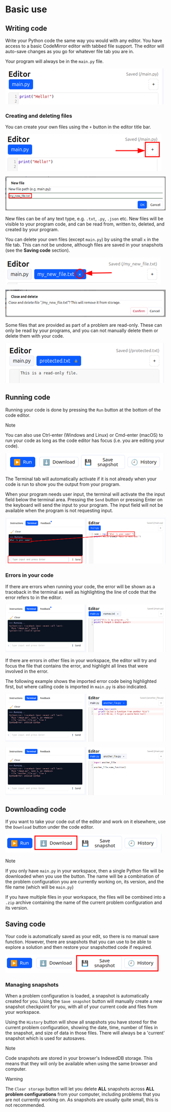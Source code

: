 # Basic use

## Writing code

Write your Python code the same way you would with any editor. You have access to a basic CodeMirror
editor with tabbed file support. The editor will auto-save changes as you go for whatever file tab
you are in.

Your program will always be in the `main.py` file.

![The tabbed code editor area](img/code_editor.png)

### Creating and deleting files

You can create your own files using the `+` button in the editor title bar.

![The add new file button](img/new_file_button.png)

![Naming your new file](img/new_file_creation.png)

New files can be of any text type, e.g. `.txt`, `.py`, `.json` etc. New files will be visible to
your program code, and can be read from, written to, deleted, and created by your program.

You can delete your own files (except `main.py`) by using the small `x` in the file tab. This
can not be undone, although files are saved in your snapshots (see the **Saving code** section).

![Deleting your files](img/delete_file.png)

![Confirming file deletion](img/confirm_file_deletion.png)

Some files that are provided as part of a problem are read-only. These can only be read by your
programs, and you can not manually delete them or delete them with your code.

![A read-only file](img/read_only_file.png)

## Running code

Running your code is done by pressing the `Run` button at the bottom of the code editor.

> [!NOTE]
> You can also use Ctrl-enter (Windows and Linux) or Cmd-enter (macOS) to run your code
> as long as the code editor has focus (i.e. you are editing your code).

![Running your code](img/run_code.png)

The Terminal tab will automatically activate if it is not already when your code is run
to show you the output from your program.

When your program needs user input, the terminal will activate the the input field below
the terminal area. Pressing the `Send` button or pressing Enter on the keyboard will send
the input to your program. The input field will not be available when the program is not
requesting input.

![User input field activated](img/user_input.png)

### Errors in your code

If there are errors when running your code, the error will be shown as a traceback in the
terminal as well as highlighting the line of code that the error refers to in the editor.

![Traceback and error highlighting](img/error_highlighting.png)

If there are errors in other files in your workspace, the editor will try and focus the
file that contains the error, and highlight all lines that were involved in the error.

The following example shows the imported error code being highlighted first,
but where calling code is imported in `main.py` is also indicated.

![The file with the error](img/errors_in_other_files2.png)

![Where the code was called from](img/errors_in_other_files1.png)

## Downloading code

If you want to take your code out of the editor and work on it elsewhere, use the `Download`
button under the code editor.

![The download button](img/download_button.png)

> [!NOTE]
> If you only have `main.py` in your workspace, then a single Python file will be downloaded
> when you use the button. The name will be a combination of the problem configuration you
> are currently working on, its version, and the file name (which will be `main.py`)
>
> If you have multiple files in your workspace, the files will be combined into a `.zip`
> archive containing the name of the current problem configuration and its version.

## Saving code

Your code is automatically saved as your edit, so there is no manual save function. However,
there are snapshots that you can use to be able to explore a solution and then restore your
snapshotted code if required.

![Snapshot and history buttons](img/snapshot_buttons.png)

### Managing snapshots

When a problem configuration is loaded, a snapshot is automatically created for you. Using
the `Save snapshot` button will manually create a new snapshot checkpoint for you, with all
of your current code and files from your workspace.

Using the `History` button will show all snapshots you have stored for the current problem
configuration, showing the date, time, number of files in the snapshot, and size of data in
those files. There will always be a 'current' snapshot which is used for autosaves.

> [!NOTE]
> Code snapshots are stored in your browser's IndexedDB storage.
> This means that they will only be available when using the same
> browser and computer.

> [!WARNING]
> The `Clear storage` button will let you delete **ALL** snapshots across **ALL problem configurations**
> from your computer, including problems that you are not currently working on.
> As snapshots are usually quite small, this is not recommended.